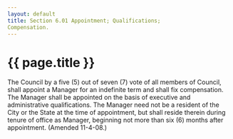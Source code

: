 ```yaml
---
layout: default 
title: Section 6.01 Appointment; Qualifications;
Compensation.
---
```


{{ page.title }}
================

The Council by a five (5) out of seven (7) vote of all members of
Council, shall appoint a Manager for an indefinite term and shall fix
compensation. The Manager shall be appointed on the basis of executive
and administrative qualifications. The Manager need not be a resident of
the City or the State at the time of appointment, but shall reside
therein during tenure of office as Manager, beginning not more than six
(6) months after appointment. (Amended 11-4-08.)
